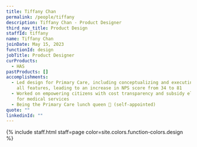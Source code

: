 ```yaml
---
title: Tiffany Chan
permalink: /people/tiffany
description: Tiffany Chan - Product Designer
third_nav_title: Product Design
staffId: tiffany
name: Tiffany Chan
joinDate: May 15, 2023
functionId: design
jobTitle: Product Designer
curProducts:
  - HAS
pastProducts: []
accomplishments:
  - Led design for Primary Care, including conceptualizing and executing UI for
    all features, leading to an increase in NPS score from 34 to 81
  - Worked on empowering citizens with cost transparency and subsidy eligibility
    for medical services
  - Being the Primary Care lunch queen 👑 (self-appointed)
quote: ""
linkedinId: ""
---
```


{% include staff.html staff=page color=site.colors.function-colors.design %}
